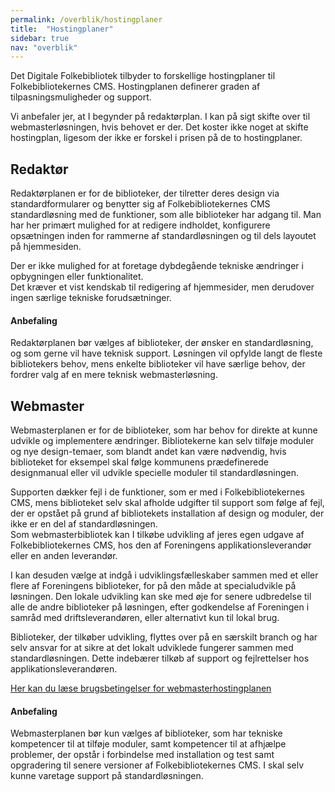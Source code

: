 ```yaml
---
permalink: /overblik/hostingplaner
title:  "Hostingplaner"
sidebar: true
nav: "overblik"
---
```

Det Digitale Folkebibliotek tilbyder to forskellige hostingplaner til Folkebibliotekernes CMS. Hostingplanen definerer graden af tilpasningsmuligheder og support. 

Vi anbefaler jer, at I begynder på redaktørplan. I kan på sigt skifte over til webmasterløsningen, hvis behovet er der. Det koster ikke noget at skifte hostingplan, ligesom der ikke er forskel i prisen på de to hostingplaner. 

## Redaktør 
Redaktørplanen er for de biblioteker, der tilretter deres design via standardformularer og benytter sig af Folkebibliotekernes CMS standardløsning med de funktioner, som alle biblioteker har adgang til. Man har her primært mulighed for at redigere indholdet, konfigurere opsætningen inden for rammerne af standardløsningen og til dels layoutet på hjemmesiden.   

Der er ikke mulighed for at foretage dybdegående tekniske ændringer i opbygningen eller funktionalitet.  
Det kræver et vist kendskab til redigering af hjemmesider, men derudover ingen særlige tekniske forudsætninger.  

#### Anbefaling 
Redaktørplanen bør vælges af biblioteker, der ønsker en standardløsning, og som gerne vil have teknisk support. Løsningen vil opfylde langt de fleste bibliotekers behov, mens enkelte biblioteker vil have særlige behov, der fordrer valg af en mere teknisk webmasterløsning. 

## Webmaster  
Webmasterplanen er for de biblioteker, som har behov for direkte at kunne udvikle og implementere ændringer. Bibliotekerne kan selv tilføje moduler og nye design-temaer, som blandt andet kan være nødvendig, hvis biblioteket for eksempel skal følge kommunens prædefinerede designmanual eller vil udvikle specielle moduler til standardløsningen.

Supporten dækker fejl i de funktioner, som er med i Folkebibliotekernes CMS, mens biblioteket selv skal afholde udgifter til support som følge af fejl, der er opstået på grund af bibliotekets installation af design og moduler, der ikke er en del af standardløsningen.   
Som webmasterbibliotek kan I tilkøbe udvikling af jeres egen udgave af Folkebibliotekernes CMS, hos den af Foreningens applikationsleverandør eller en anden leverandør.

I kan desuden vælge at indgå i udviklingsfælleskaber sammen med et eller flere af Foreningens biblioteker, for på den måde at specialudvikle på løsningen. Den lokale udvikling kan ske med øje for senere udbredelse til alle de andre biblioteker på løsningen, efter godkendelse af Foreningen i samråd med driftsleverandøren, eller alternativt kun til lokal brug.  

Biblioteker, der tilkøber udvikling, flyttes over på en særskilt branch og har selv ansvar for at sikre at det lokalt udviklede fungerer sammen med standardløsningen. Dette indebærer tilkøb af support og fejlrettelser hos applikationsleverandøren. 

[Her kan du læse brugsbetingelser for webmasterhostingplanen](https://www.folkebibliotekernescms.dk/main/assets/files/brugsbetingelser_webmasterplanen.pdf)

#### Anbefaling 
Webmasterplanen bør kun vælges af biblioteker, som har tekniske kompetencer til at tilføje moduler, samt kompetencer til at afhjælpe problemer, der opstår i forbindelse med installation og test samt opgradering til senere versioner af Folkebibliotekernes CMS. I skal selv kunne varetage support på standardløsningen. 
